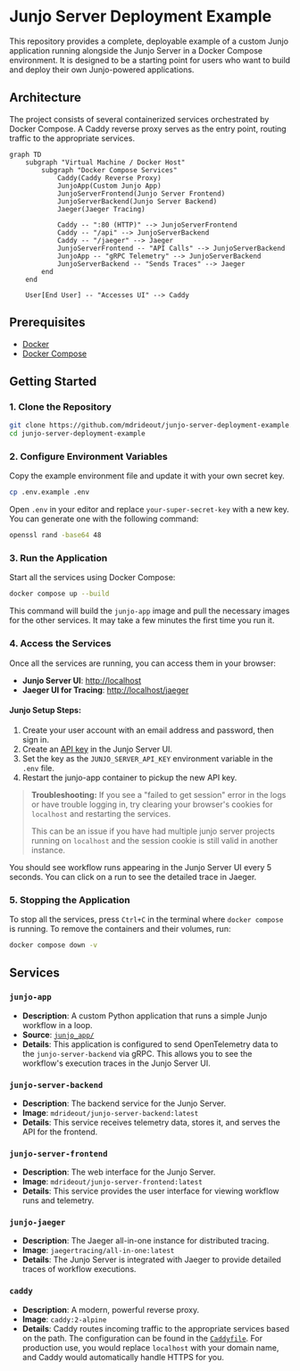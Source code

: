 # Junjo Server Deployment Example

This repository provides a complete, deployable example of a custom Junjo application running alongside the Junjo Server in a Docker Compose environment. It is designed to be a starting point for users who want to build and deploy their own Junjo-powered applications.

## Architecture

The project consists of several containerized services orchestrated by Docker Compose. A Caddy reverse proxy serves as the entry point, routing traffic to the appropriate services.

```mermaid
graph TD
    subgraph "Virtual Machine / Docker Host"
        subgraph "Docker Compose Services"
            Caddy(Caddy Reverse Proxy)
            JunjoApp(Custom Junjo App)
            JunjoServerFrontend(Junjo Server Frontend)
            JunjoServerBackend(Junjo Server Backend)
            Jaeger(Jaeger Tracing)

            Caddy -- ":80 (HTTP)" --> JunjoServerFrontend
            Caddy -- "/api" --> JunjoServerBackend
            Caddy -- "/jaeger" --> Jaeger
            JunjoServerFrontend -- "API Calls" --> JunjoServerBackend
            JunjoApp -- "gRPC Telemetry" --> JunjoServerBackend
            JunjoServerBackend -- "Sends Traces" --> Jaeger
        end
    end

    User[End User] -- "Accesses UI" --> Caddy
```

## Prerequisites

*   [Docker](https://docs.docker.com/get-docker/)
*   [Docker Compose](https://docs.docker.com/compose/install/)

## Getting Started

### 1. Clone the Repository

```bash
git clone https://github.com/mdrideout/junjo-server-deployment-example.git
cd junjo-server-deployment-example
```

### 2. Configure Environment Variables

Copy the example environment file and update it with your own secret key.

```bash
cp .env.example .env
```

Open `.env` in your editor and replace `your-super-secret-key` with a new key. You can generate one with the following command:

```bash
openssl rand -base64 48
```

### 3. Run the Application

Start all the services using Docker Compose:

```bash
docker compose up --build
```

This command will build the `junjo-app` image and pull the necessary images for the other services. It may take a few minutes the first time you run it.

### 4. Access the Services

Once all the services are running, you can access them in your browser:

*   **Junjo Server UI**: [http://localhost](http://localhost)
*   **Jaeger UI for Tracing**: [http://localhost/jaeger](http://localhost/jaeger)

#### Junjo Setup Steps:

1. Create your user account with an email address and password, then sign in.
2. Create an [API key](http://localhost:5153/api-keys) in the Junjo Server UI.
3. Set the key as the `JUNJO_SERVER_API_KEY` environment variable in the `.env` file.
4. Restart the junjo-app container to pickup the new API key.


> **Troubleshooting:** If you see a "failed to get session" error in the logs or have trouble logging in, try clearing your browser's cookies for `localhost` and restarting the services.
> 
> This can be an issue if you have had multiple junjo server projects running on `localhost` and the session cookie is still valid in another instance.

You should see workflow runs appearing in the Junjo Server UI every 5 seconds. You can click on a run to see the detailed trace in Jaeger.

### 5. Stopping the Application

To stop all the services, press `Ctrl+C` in the terminal where `docker compose` is running. To remove the containers and their volumes, run:

```bash
docker compose down -v
```

## Services

### `junjo-app`

*   **Description**: A custom Python application that runs a simple Junjo workflow in a loop.
*   **Source**: [`junjo_app/`](junjo_app/)
*   **Details**: This application is configured to send OpenTelemetry data to the `junjo-server-backend` via gRPC. This allows you to see the workflow's execution traces in the Junjo Server UI.

### `junjo-server-backend`

*   **Description**: The backend service for the Junjo Server.
*   **Image**: `mdrideout/junjo-server-backend:latest`
*   **Details**: This service receives telemetry data, stores it, and serves the API for the frontend.

### `junjo-server-frontend`

*   **Description**: The web interface for the Junjo Server.
*   **Image**: `mdrideout/junjo-server-frontend:latest`
*   **Details**: This service provides the user interface for viewing workflow runs and telemetry.

### `junjo-jaeger`

*   **Description**: The Jaeger all-in-one instance for distributed tracing.
*   **Image**: `jaegertracing/all-in-one:latest`
*   **Details**: The Junjo Server is integrated with Jaeger to provide detailed traces of workflow executions.

### `caddy`

*   **Description**: A modern, powerful reverse proxy.
*   **Image**: `caddy:2-alpine`
*   **Details**: Caddy routes incoming traffic to the appropriate services based on the path. The configuration can be found in the [`Caddyfile`](Caddyfile). For production use, you would replace `localhost` with your domain name, and Caddy would automatically handle HTTPS for you.
